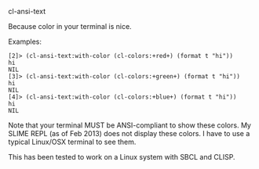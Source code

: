 cl-ansi-text

Because color in your terminal is nice.



Examples:

```
[2]> (cl-ansi-text:with-color (cl-colors:+red+) (format t "hi"))
hi
NIL
[3]> (cl-ansi-text:with-color (cl-colors:+green+) (format t "hi"))
hi
NIL
[4]> (cl-ansi-text:with-color (cl-colors:+blue+) (format t "hi"))
hi
NIL
```

Note that your terminal MUST be ANSI-compliant to show these
colors. My SLIME REPL (as of Feb 2013) does not display these
colors. I have to use a typical Linux/OSX terminal to see them.

This has been tested to work on a Linux system with SBCL and CLISP.

